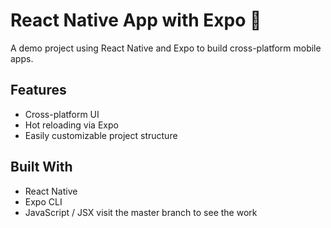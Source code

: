 # React Native App with Expo 📱

A demo project using React Native and Expo to build cross-platform mobile apps.

## Features
- Cross-platform UI
- Hot reloading via Expo
- Easily customizable project structure

## Built With
- React Native
- Expo CLI
- JavaScript / JSX
visit the master branch to see the work
